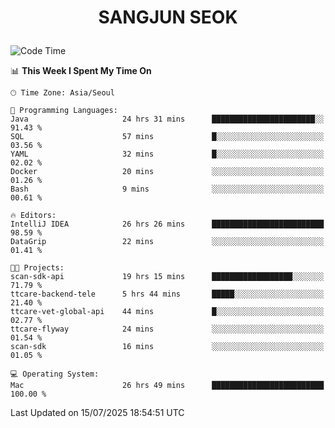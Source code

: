<h1>
 <p align="center">
   SANGJUN SEOK
 </p>
</h1>

<!--START_SECTION:waka-->
![Code Time](http://img.shields.io/badge/Code%20Time-4%2C497%20hrs%2012%20mins-blue)

📊 **This Week I Spent My Time On** 

```text
🕑︎ Time Zone: Asia/Seoul

💬 Programming Languages: 
Java                     24 hrs 31 mins      ███████████████████████░░   91.43 % 
SQL                      57 mins             █░░░░░░░░░░░░░░░░░░░░░░░░   03.56 % 
YAML                     32 mins             █░░░░░░░░░░░░░░░░░░░░░░░░   02.02 % 
Docker                   20 mins             ░░░░░░░░░░░░░░░░░░░░░░░░░   01.26 % 
Bash                     9 mins              ░░░░░░░░░░░░░░░░░░░░░░░░░   00.61 % 

🔥 Editors: 
IntelliJ IDEA            26 hrs 26 mins      █████████████████████████   98.59 % 
DataGrip                 22 mins             ░░░░░░░░░░░░░░░░░░░░░░░░░   01.41 % 

🐱‍💻 Projects: 
scan-sdk-api             19 hrs 15 mins      ██████████████████░░░░░░░   71.79 % 
ttcare-backend-tele      5 hrs 44 mins       █████░░░░░░░░░░░░░░░░░░░░   21.40 % 
ttcare-vet-global-api    44 mins             █░░░░░░░░░░░░░░░░░░░░░░░░   02.77 % 
ttcare-flyway            24 mins             ░░░░░░░░░░░░░░░░░░░░░░░░░   01.54 % 
scan-sdk                 16 mins             ░░░░░░░░░░░░░░░░░░░░░░░░░   01.05 % 

💻 Operating System: 
Mac                      26 hrs 49 mins      █████████████████████████   100.00 % 
```


 Last Updated on 15/07/2025 18:54:51 UTC
<!--END_SECTION:waka-->
